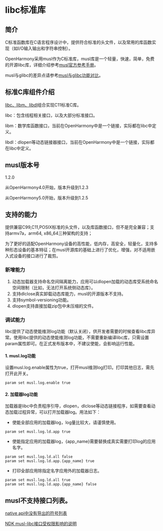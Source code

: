# libc标准库

## 简介
C标准函数库在C语言程序设计中，提供符合标准的头文件，以及常用的库函数实现（如I/O输入输出和字符串控制）。

OpenHarmony采用musl作为C标准库，musl库是一个轻量，快速，简单，免费的开源libc库，详细介绍参考[musl官方参考手册](http://musl.libc.org/manual.html)。

musl与glibc的差异点请参考[musl与glibc功能对比](https://wiki.musl-libc.org/functional-differences-from-glibc.html)。

## 标准C库组件介绍

[libc、libm、libdl](https://zh.cppreference.com/w/c/header)组合实现C11标准C库。

libc：包含线程相关接口，以及大部分标准接口。

libm：数学库函数接口，当前在OpenHarmony中是一个链接，实际都在libc中定义。

libdl：dlopen等动态链接器接口，当前在OpenHarmony中是一个链接，实际都在libc中定义。

## musl版本号

1.2.0

从OpenHarmony4.0开始，版本升级到1.2.3

从OpenHarmony5.0开始，版本升级到1.2.5

## 支持的能力
提供兼容C99,C11,POSIX标准的头文件，以及库函数接口，但不是完全兼容；支持armv7a，arm64, x86_64三种架构的支持；

为了更好的适配OpenHarmony设备的高性能，低内存，高安全，轻量化，支持多种形态设备的基本特征；在musl开源库的基础上进行了优化，增强，对不适用嵌入式设备的接口进行了裁剪。

### 新增能力
1. 动态加载器支持命名空间隔离能力，应用可以dlopen加载的动态库受系统命名空间限制（比如，无法打开系统侧动态库）。
2. 支持dlclose真实卸载动态库能力，musl的开源版本不支持。
3. 支持symbol-versioning功能。
4. dlopen支持直接加载zip包中未压缩的文件。

### 调试能力
libc提供了动态使能维测log功能（默认关闭），供开发者需要的时候查看libc库异常。使用libc提供的动态使能维测log功能，不需要重新编译libc库，只需设置param属性即可。在正式发布版本中，不建议使能，会影响运行性能。

#### 1. musl.log功能
设置musl.log.enable属性为true，打开musl维测log打印。打印其他日志，需先打开此开关。
```
param set musl.log.enable true
```

#### 2. 加载器log功能
加载器是libc中负责程序引导，dlopen，dlclose等动态链接程序，如需要查看动态加载过程异常，可以打开加载器log。用法如下：
* 使能全部应用的加载器log，log量比较大，请谨慎使用。
```
param set musl.log.ld.app true
```
* 使能指定应用的加载器log，{app_name}需要替换成真实需要打印log的应用名字。
```
param set musl.log.ld.all false
param set musl.log.ld.app.{app_name} true
```
* 打印全部应用除指定名字应用外的加载器日志。
```
param set musl.log.ld.all true
param set musl.log.ld.app.{app_name} false
```

## musl不支持接口列表。

[native api中没有导出的符号列表](musl-peculiar-symbol.md)

[NDK musl-libc接口受权限影响的说明](guidance-on-ndk-libc-interfaces-affected-by-permissions.md)


<!--no_check-->
